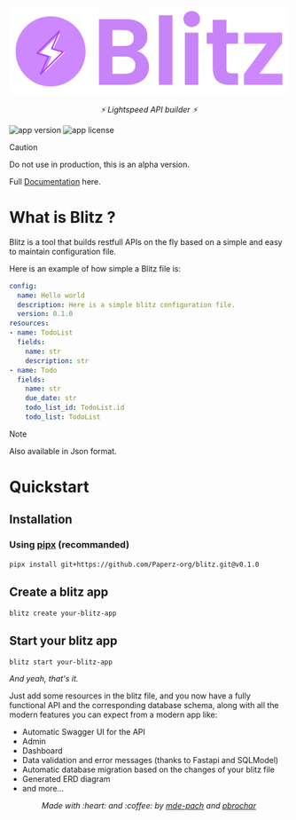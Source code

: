 #

![alt text](./docs/images/blitz_banner.png)
<p align="center">
  <em>⚡️ Lightspeed API builder ⚡️</em>
</p>

![app version](https://img.shields.io/badge/version-0.1.0-brightgreen)
![app license](https://img.shields.io/badge/license-MIT-brightgreen)

> [!CAUTION]
> Do not use in production, this is an alpha version.

Full [Documentation](https://paperz-org.github.io/blitz/) here.

# **What is Blitz ?**
Blitz is a tool that builds restfull APIs on the fly based on a simple and easy to maintain configuration file.

Here is an example of how simple a Blitz file is:
  ```yaml
  config:
    name: Hello world
    description: Here is a simple blitz configuration file.
    version: 0.1.0
  resources:
  - name: TodoList
    fields:
      name: str
      description: str
  - name: Todo
    fields:
      name: str
      due_date: str
      todo_list_id: TodoList.id
      todo_list: TodoList
  ```
> [!NOTE]
> Also available in Json format.

# Quickstart

## Installation

### Using [pipx](https://pipx.pypa.io/stable/installation/) (recommanded)
```bash
pipx install git+https://github.com/Paperz-org/blitz.git@v0.1.0
```

## Create a blitz app

```console
blitz create your-blitz-app
```

## Start your blitz app

```console
blitz start your-blitz-app
```

*And yeah, that's it.*

Just add some resources in the blitz file, and you now have a fully functional API and the corresponding database schema, along with all the modern features you can expect from a modern app like:

- Automatic Swagger UI for the API
- Admin
- Dashboard
- Data validation and error messages (thanks to Fastapi and SQLModel)
- Automatic database migration based on the changes of your blitz file
- Generated ERD diagram
- and more...

<p align="center">
  <em>Made with :heart: and :coffee: by <a href="https://github.com/mde-pach">mde-pach</a> and <a href="https://github.com/pbrochar">pbrochar</a></em>
</p>


